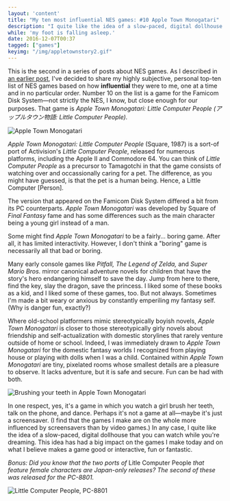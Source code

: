 ```yaml
---
layout: 'content'
title: "My ten most influential NES games: #10 Apple Town Monogatari"
description: "I quite like the idea of a slow-paced, digital dollhouse that you can watch while you're dreaming."
while: 'my foot is falling asleep.'
date: 2016-12-07T00:37
tagged: ["games"]
keyimg: "/img/appletownstory2.gif"
---
```


This is the second in a series of posts about NES games. As I described in [an earlier post](/my-ten-most-influential-nes-games-4-pinball), I've decided to share my highly subjective, personal top-ten list of NES games based on how **influential** they were to me, one at a time and in no particular order. Number 10 on the list is a game for the Famicom Disk System&mdash;not strictly the NES, I know, but close enough for our purposes. That game is *Apple Town Monogatari: Little Computer People (アップルタウン物語: Little Computer People).*

![Apple Town Monogatari](/img/appletownstory2.gif)

*Apple Town Monogatari: Little Computer People* (Square, 1987) is a sort-of port of Activision's *Little Computer People*, released for numerous platforms, including the Apple II and Commodore 64. You can think of *Little Computer People* as a precursor to Tamagotchi in that the game consists of watching over and occassionally caring for a pet. The difference, as you might have guessed, is that the pet is a human being. Hence, a Little Computer [Person].

The version that appeared on the Famicom Disk System differed a bit from its PC counterparts. *Apple Town Monogatari* was developed by Square of *Final Fantasy* fame and has some differences such as the main character being a young girl instead of a man. 

Some might find *Apple Town Monogatari* to be a fairly... boring game. After all, it has limited interactivity. However, I don't think a "boring" game is necessarily all that bad or boring.

Many early console games like *Pitfall,* *The Legend of Zelda,* and *Super Mario Bros.* mirror canonical adventure novels for children that have the story's hero endangering himself to save the day. Jump from here to there, find the key, slay the dragon, save the princess. I liked some of these books as a kid, and I liked some of these games, too. But not always. Sometimes I'm made a bit weary or anxious by constantly emperiling my fantasy self. (Why is danger fun, exactly?)

Where old-school platformers mimic stereotypically boyish novels, *Apple Town Monogatari* is closer to those stereotypically girly novels about friendship and self-actualization with domestic storylines that rarely venture outside of home or school. Indeed, I was immediately drawn to *Apple Town Monogatari* for the domestic fantasy worlds I recognized from playing house or playing with dolls when I was a child. Contained within *Apple Town Monogatari* are tiny, pixelated rooms whose smallest details are a pleasure to observe. It lacks adventure, but it is safe and secure. Fun can be had with both.

![Brushing your teeth in Apple Town Monogatari](/img/appletownstory.gif)

In one respect, yes, it's a game in which you watch a girl brush her teeth, talk on the phone, and dance. Perhaps it's not a game at all&mdash;maybe it's just a screensaver. (I find that the games I make are on the whole more influenced by screensavers than by video games.) In any case, I quite like the idea of a slow-paced, digital dollhouse that you can watch while you're dreaming. This idea has had a big impact on the games I make today and on what I believe makes a game good or interactive, fun or fantastic.

*Bonus: Did you know that the two ports of* Litle Computer People *that feature female characters are Japan-only releases? The second of these was released for the PC-8801.*

![Little Computer People, PC-8801](/img/lcp-pc8801.gif)
